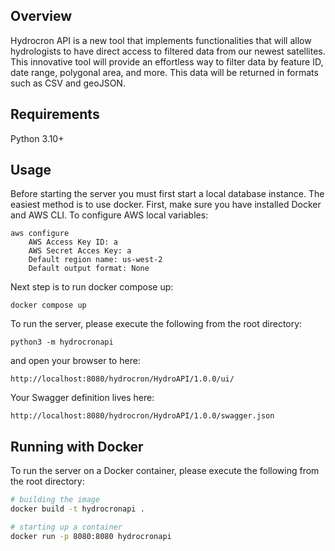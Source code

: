 ## Overview
Hydrocron API is a new tool that implements functionalities that will allow 
hydrologists to have direct access to filtered data from our newest satellites. 
This innovative tool will provide an effortless way to filter data by feature ID, 
date range, polygonal area, and more. This data will be returned in formats such 
as CSV and geoJSON.

## Requirements
Python 3.10+

## Usage
Before starting the server you must first start a local database instance. The easiest method is to use docker. 
First, make sure you have installed Docker and AWS CLI. To configure AWS local variables:

```
aws configure
    AWS Access Key ID: a
    AWS Secret Acces Key: a
    Default region name: us-west-2
    Default output format: None
```

Next step is to run docker compose up:

```
docker compose up
```

To run the server, please execute the following from the root directory:

```
python3 -m hydrocronapi
```

and open your browser to here:

```
http://localhost:8080/hydrocron/HydroAPI/1.0.0/ui/
```

Your Swagger definition lives here:

```
http://localhost:8080/hydrocron/HydroAPI/1.0.0/swagger.json
```

## Running with Docker

To run the server on a Docker container, please execute the following from the root directory:

```bash
# building the image
docker build -t hydrocronapi .

# starting up a container
docker run -p 8080:8080 hydrocronapi
```

